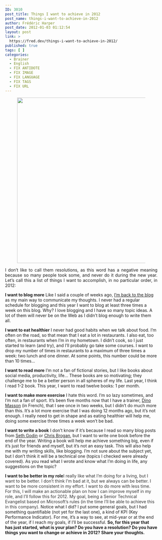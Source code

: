 ```yaml
---
ID: 3010
post_title: Things I want to achieve in 2012
post_name: things-i-want-to-achieve-in-2012
author: Frédéric Harper
post_date: 2012-01-03 01:12:54
layout: post
link: >
  https://fred.dev/things-i-want-to-achieve-in-2012/
published: true
tags: [ ]
categories:
  - Brainer
  - English
  - FIX ANTIDOTE
  - FIX IMAGE
  - FIX LANGUAGE
  - FIX TAGS
  - FIX URL
---
```

<figure><img title="5063192367_4ff8b947ee_o" src="http://fred.dev/wp-content/uploads/2012/01/5063192367_4ff8b947ee_o.jpg" alt="" width="580" height="546" /></figure><p style="text-align:justify">
  I don’t like to call them resolutions, as this word has a negative meaning because so many people took some, and never do it during the new year. Let’s call this a list of things I want to accomplish, in no particular order, in 2012:
</p>

**I want to blog more**
Like I said a couple of weeks ago, [I’m back to the blog][1] as my main way to communicate my thoughts. I never had a regular schedule for blogging and this year I want to blog at least three times a week on this blog. Why? I love blogging and I have so many topic ideas. A lot of them will never be on the Web as I didn’t blog enough to write them all.

**I want to eat healthier**
I never had good habits when we talk about food. I’m often on the road, so that mean that I eat a lot in restaurants. I also eat, too often, in restaurants when I’m in my hometown. I didn’t cook, so I just started to learn (and try), and I’ll probably go take some courses. I want to drop my number of times in restaurants to a maximum of three times a week: two lunch and one dinner. At some points, this number could be more than 10 times…

**I want to read more**
I’m not a fan of fictional stories, but I like books about social media, productivity, life… These books are so motivating; they challenge me to be a better person in all spheres of my life. Last year, I think I read 1-2 book. This year, I want to read twelve books: 1 per month.

**I want to make more exercise**
I hate this word. I’m so lazy sometimes, and I’m not a fan of sport. It’s been five months now that I have a trainer, <a href="https://www.facebook.com/#!/dino.entraineur" target="_blank" rel="noopener noreferrer">Dino Masson</a> (in French), that I see once in two weeks, but I didn’t do much more than this. It’s a lot more exercise that I was doing 12 months ago, but it’s not enough. I really need to get in shape and as eating healthier will help me, doing some exercise three times a week won’t be bad.

**I want to write a book**
I don’t know if it’s because I read so many blog posts from <a href="https://sethgodin.typepad.com/" target="_blank" rel="noopener noreferrer">Seth Godin</a> or <a href="https://chrisbrogan.com/" target="_blank" rel="noopener noreferrer">Chris Brogan</a>, but I want to write one book before the end of the year. Writing a book will help me achieve something big, even if it’s just for friends and myself, but it’s not an easy task. This will also help me with my writing skills, like blogging. I’m not sure about the subject yet, but I don’t think it will be a technical one (topics I checked were already covered). As you read what I wrote and know what I’m doing in life, any suggestions on the topic?

**I want to be better in my role**<span style="color:#333">I really like what I’m doing for a living, but I want to be better. I don’t think I’m bad at it, but we always can be better. I want to be more consistent in my effort. I want to do more with less time. For this, I will make an actionable plan on how I can improve myself in my role, and I’ll follow this for 2012. My goal, being a Senior Technical Evangelist based on Microsoft’s rules (in the time I’ll be able to achieve this in this company).</span>
Notice what I did? I put some general goals, but I had something quantifiable (not yet for the last one), a kind of KPI (Key Performance Indicator). For me, it’s a way to see, at mid-year or at the end of the year, if I reach my goals, if I’ll be successful. **So, for this year that has just started, what is your plan? Do you have a resolution? Do you have things you want to change or achieve in 2012? Share your thoughts.**

 [1]: https://fred.dev/back-to-basic-the-blog/